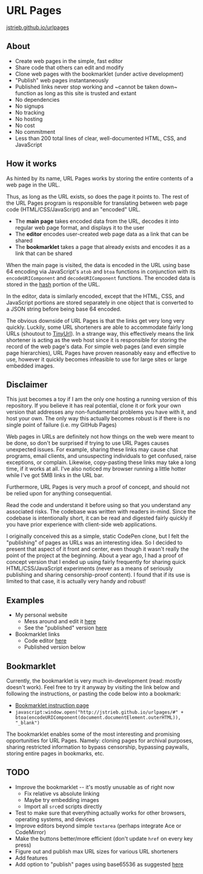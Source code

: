 # URL Pages

[jstrieb.github.io/urlpages](http://jstrieb.github.io/urlpages)

## About

- Create web pages in the simple, fast editor
- Share code that others can edit and modify
- Clone web pages with the bookmarklet (under active development)
- "Publish" web pages instantaneously
- Published links never stop working and ~cannot be taken down~ function as long as this site is trusted and extant
- No dependencies
- No signups
- No tracking
- No hosting
- No cost
- No commitment
- Less than 200 total lines of clear, well-documented HTML, CSS, and JavaScript


## How it works

As hinted by its name, URL Pages works by storing the entire contents of a web page in the URL. 

Thus, as long as the URL exists, so does the page it points to. The rest of the URL Pages program is responsible for translating between web page code (HTML/CSS/JavaScript) and an "encoded" URL.

- The **main page** takes encoded data from the URL, decodes it into regular web page format, and displays it to the user
- The **editor** encodes user-created web page data as a link that can be shared
- The **bookmarklet** takes a page that already exists and encodes it as a link that can be shared

When the main page is visited, the data is encoded in the URL using base 64 encoding via JavaScript's `atob` and `btoa` functions in conjunction with its `encodeURIComponent` and `decodeURIComponent` functions. The encoded data is stored in the [hash](https://developer.mozilla.org/en-US/docs/Web/API/URL/hash#Examples) portion of the URL.

In the editor, data is similarly encoded, except that the HTML, CSS, and JavaScript portions are stored separately in one object that is converted to a JSON string before being base 64 encoded.

The obvious downside of URL Pages is that the links get very long very quickly. Luckily, some URL shorteners are able to accommodate fairly long URLs (shoutout to [TinyUrl](http://tinyurl.com)). In a strange way, this effectively means the link shortener is acting as the web host since it is responsible for storing the record of the web page's data. For simple web pages (and even simple page hierarchies), URL Pages have proven reasonably easy and effective to use, however it quickly becomes infeasible to use for large sites or large embedded images.


## Disclaimer

This just becomes a toy if I am the only one hosting a running version of this repository. If you believe it has real potential, clone it or fork your own version that addresses any non-fundamental problems you have with it, and host your own. The only way this actually becomes robust is if there is no single point of failure (i.e. my GitHub Pages)

Web pages in URLs are definitely not how things on the web were meant to be done, so don't be surprised if trying to use URL Pages causes unexpected issues. For example, sharing these links may cause chat programs, email clients, and unsuspecting individuals to get confused, raise exceptions, or complain. Likewise, copy-pasting these links may take a long time, if it works at all. I've also noticed my browser running a little hotter while I've got 5MB links in the URL bar.

Furthermore, URL Pages is very much a proof of concept, and should not be relied upon for anything consequential.

Read the code and understand it before using so that you understand any associated risks. The codebase was written with readers in-mind. Since the codebase is intentionally short, it can be read and digested fairly quickly if you have prior experience with client-side web applications. 

I originally conceived this as a simple, static CodePen clone, but I felt the "publishing" of pages as URLs was an interesting idea. So I decided to present that aspect of it front and center, even though it wasn't really the point of the project at the beginning. About a year ago, I had a proof of concept version that I ended up using fairly frequently for sharing quick HTML/CSS/JavaScript experiments (never as a means of seriously publishing and sharing censorship-proof content). I found that if its use is limited to that case, it is actually very handy and robust!


## Examples

- My personal website
    - Mess around and edit it [here](http://tinyurl.com/yxsrcuz6)
    - See the "published" version [here](http://tinyurl.com/yykrk975)
- Bookmarklet links
    - Code editor [here](http://tinyurl.com/y6rrrlnm)
    - Published version below


## Bookmarklet

Currently, the bookmarklet is very much in-development (read: mostly doesn't work). Feel free to try it anyway by visiting the link below and following the instructions, or pasting the code below into a bookmark:
- [Bookmarklet instruction page](http://tinyurl.com/y5khpxpt)
- `javascript:window.open("http://jstrieb.github.io/urlpages/#" + btoa(encodeURIComponent(document.documentElement.outerHTML)), "_blank")`

The bookmarklet enables some of the most interesting and promising opportunities for URL Pages. Namely: cloning pages for archival purposes, sharing restricted information to bypass censorship, bypassing paywalls, storing entire pages in bookmarks, etc.


## TODO

- Improve the bookmarklet -- it's mostly unusable as of right now
    - Fix relative vs absolute linking
    - Maybe try embedding images
    - Import all `src`ed scripts directly
- Test to make sure that everything actually works for other browsers, operating systems, and devices
- Improve editors beyond simple `textarea` (perhaps integrate Ace or CodeMirror)
- Make the buttons better/more efficient (don't update `href` on every key press)
- Figure out and publish max URL sizes for various URL shorteners
- Add features
- Add option to "publish" pages using base65536 as suggested [here](https://github.com/jstrieb/urlpages/issues/5)

